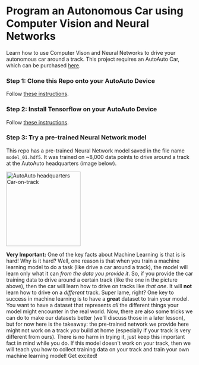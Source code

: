 # Program an Autonomous Car using Computer Vision and Neural Networks

Learn how to use Computer Vison and Neural Networks to drive your autonomous car around a track. This project requires an AutoAuto Car, which can be purchased [here](https://www.autoauto.ai/).

### Step 1: Clone this Repo onto your AutoAuto Device

Follow [these instructions](./Clone_Repo.md).

### Step 2: Install Tensorflow on your AutoAuto Device

Follow [these instructions](./Install_Tensorflow.md).

### Step 3: Try a pre-trained Neural Network model

This repo has a pre-trained Neural Network model saved in the file name `model_01.hdf5`. It was trained on ~8,000 data points to drive around a track at the AutoAuto headquarters (image below).

<img src="https://autoauto-static-uploads.s3.amazonaws.com/2702760e8fc348b795ac597fa376f0ca.JPG" alt="AutoAuto headquarters Car-on-track" width="200"/>

**Very Important:** One of the key facts about Machine Learning is that is is hard! Why is it hard? Well, one reason is that when you train a machine learning model to do a task (like drive a car around a track), the model will learn only what it can _from the data you provide it_. So, if you provide the car training data to drive around a certain track (like the one in the picture above), then the car will learn how to drive on tracks like _that one_. It will **not** learn how to drive on a _different_ track. Super lame, right? One key to success in machine learning is to have a **great** dataset to train your model. You want to have a dataset that represents _all_ the different things your model might encounter in the real world. Now, there are also some tricks we can do to make our datasets better (we'll discuss those in a later lesson), but for now here is the takeaway: the pre-trained network we provide here might not work on a track _you_ build at home (especially if your track is very different from ours). There is no harm in trying it, just keep this important fact in mind while you do. If this model doesn't work on your track, then we will teach you how to collect training data on your track and train your own machine learning model! Get excited!

